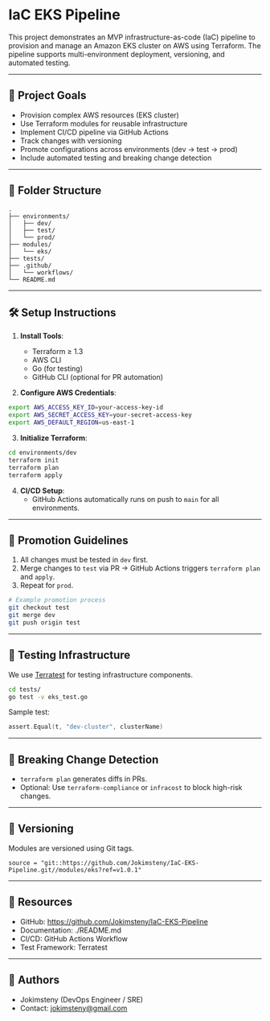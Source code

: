 
# IaC EKS Pipeline

This project demonstrates an MVP infrastructure-as-code (IaC) pipeline to provision and manage an Amazon EKS cluster on AWS using Terraform. The pipeline supports multi-environment deployment, versioning, and automated testing.

---

## 🚀 Project Goals

- Provision complex AWS resources (EKS cluster)
- Use Terraform modules for reusable infrastructure
- Implement CI/CD pipeline via GitHub Actions
- Track changes with versioning
- Promote configurations across environments (dev → test → prod)
- Include automated testing and breaking change detection

---

## 📁 Folder Structure

```
.
├── environments/
│   ├── dev/
│   ├── test/
│   └── prod/
├── modules/
│   └── eks/
├── tests/
├── .github/
│   └── workflows/
└── README.md
```

---

## 🛠️ Setup Instructions

1. **Install Tools**:
    - Terraform ≥ 1.3
    - AWS CLI
    - Go (for testing)
    - GitHub CLI (optional for PR automation)

2. **Configure AWS Credentials**:
```bash
export AWS_ACCESS_KEY_ID=your-access-key-id
export AWS_SECRET_ACCESS_KEY=your-secret-access-key
export AWS_DEFAULT_REGION=us-east-1
```

3. **Initialize Terraform**:
```bash
cd environments/dev
terraform init
terraform plan
terraform apply
```

4. **CI/CD Setup**:
   - GitHub Actions automatically runs on push to `main` for all environments.

---

## 🔁 Promotion Guidelines

1. All changes must be tested in `dev` first.
2. Merge changes to `test` via PR → GitHub Actions triggers `terraform plan` and `apply`.
3. Repeat for `prod`.

```bash
# Example promotion process
git checkout test
git merge dev
git push origin test
```

---

## 🧪 Testing Infrastructure

We use [Terratest](https://terratest.gruntwork.io/) for testing infrastructure components.

```bash
cd tests/
go test -v eks_test.go
```

Sample test:

```go
assert.Equal(t, "dev-cluster", clusterName)
```

---

## 🛑 Breaking Change Detection

- `terraform plan` generates diffs in PRs.
- Optional: Use `terraform-compliance` or `infracost` to block high-risk changes.

---

## 🔖 Versioning

Modules are versioned using Git tags.

```hcl
source = "git::https://github.com/Jokimsteny/IaC-EKS-Pipeline.git//modules/eks?ref=v1.0.1"
```

---

## 📎 Resources

- GitHub: https://github.com/Jokimsteny/IaC-EKS-Pipeline
- Documentation: ./README.md
- CI/CD: GitHub Actions Workflow
- Test Framework: Terratest

---

## 👏 Authors

- Jokimsteny (DevOps Engineer / SRE)
- Contact: jokimsteny@gmail.com
